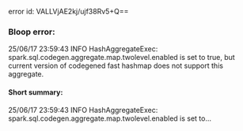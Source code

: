 error id: VALLVjAE2kj/ujf38Rv5+Q==
### Bloop error:

25/06/17 23:59:43 INFO HashAggregateExec: spark.sql.codegen.aggregate.map.twolevel.enabled is set to true, but current version of codegened fast hashmap does not support this aggregate.
#### Short summary: 

25/06/17 23:59:43 INFO HashAggregateExec: spark.sql.codegen.aggregate.map.twolevel.enabled is set to...